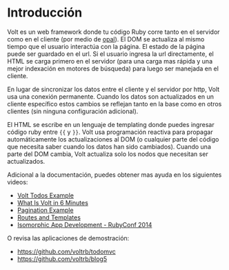 # Introducción

Volt es un web framework donde tu código Ruby corre tanto en el servidor como en el cliente (por medio de [opal](https://github.com/opal/opal)). El DOM se actualiza al mismo tiempo que el usuario interactúa con la página. El estado de la página puede ser guardado en el url. Si el usuario ingresa la url directamente, el HTML se carga primero en el servidor (para una carga mas rápida y una mejor indexación en motores de búsqueda) para luego ser manejada en el cliente.

En lugar de sincronizar los datos entre el cliente y el servidor por http, Volt usa una conexión permanente. Cuando los datos son actualizados en un cliente específico estos cambios se reflejan tanto en la base como en otros clientes (sin ninguna configuración adicional).

El HTML se escribe en un lenguaje de templating donde puedes ingresar código ruby entre ```{{``` y ```}}```. Volt usa programación reactiva para propagar automáticamente los actualizaciones al DOM (o cualquier parte del código que necesita saber cuando los datos han sido cambiados). Cuando una parte del DOM cambia, Volt actualiza solo los nodos que necesitan ser actualizados.

Adicional a la documentación, puedes obtener mas ayuda en los siguientes videos:

- [Volt Todos Example](https://www.youtube.com/watch?v=KbFtIt7-ge8)
- [What Is Volt in 6 Minutes](https://www.youtube.com/watch?v=P27EPQ4ne7o)
- [Pagination Example](https://www.youtube.com/watch?v=1uanfzMLP9g)
- [Routes and Templates](https://www.youtube.com/watch?v=1yNMP3XR6jU)
- [Isomorphic App Development - RubyConf 2014](https://www.youtube.com/watch?v=7i6AL7Walc4)

O revisa las aplicaciones de demostración:
 - https://github.com/voltrb/todomvc
 - https://github.com/voltrb/blog5

